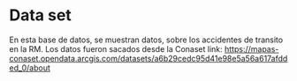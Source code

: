 # Data set

En esta base de datos, se muestran datos, sobre los accidentes de transito en la RM.
Los datos fueron sacados desde la Conaset
link:
https://mapas-conaset.opendata.arcgis.com/datasets/a6b29cedc95d41e98e5a56a617afdded_0/about